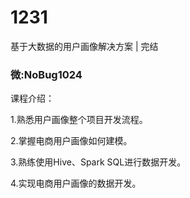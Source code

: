 # 1231
基于大数据的用户画像解决方案 | 完结
### 微:NoBug1024 


课程介绍：

1.熟悉用户画像整个项目开发流程。

2.掌握电商用户画像如何建模。

3.熟练使用Hive、Spark SQL进行数据开发。

4.实现电商用户画像的数据开发。
